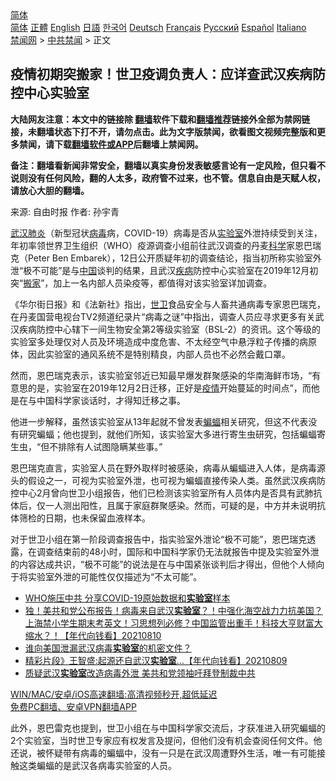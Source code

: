  <!-- 面包屑导航 --> <div class="breadcrumb"><!-- GTranslate: https://gtranslate.io/ -->  <div class="switcher notranslate">  <div class="selected">  <a href="#" onclick="return false;"> 简体</a>  </div>  <div class="option">  <a href="https://www.bannedbook.org" onclick="doGTranslate('zh-CN|zh-CN');jQuery('div.switcher div.selected a').html(jQuery(this).html());return false;" title="简体中文" class="nturl selected"> 简体</a>  <a href="https://www.bannedbook.org/zh-tw/" onclick="doGTranslate('zh-CN|zh-TW');jQuery('div.switcher div.selected a').html(jQuery(this).html());return false;" title="繁體中文" class="nturl"> 正體</a>  <a href="https://www.bannedbook.org/en/" onclick="doGTranslate('zh-CN|en');jQuery('div.switcher div.selected a').html(jQuery(this).html());return false;" title="English" class="nturl"> English</a>  <a href="https://www.bannedbook.org/ja/" onclick="doGTranslate('zh-CN|ja');jQuery('div.switcher div.selected a').html(jQuery(this).html());return false;" title="日本語" class="nturl"> 日語</a>  <a href="https://www.bannedbook.org/ko/" onclick="doGTranslate('zh-CN|ko');jQuery('div.switcher div.selected a').html(jQuery(this).html());return false;" title="한국어" class="nturl"> 한국어</a>  <a href="https://www.bannedbook.org/de/" onclick="doGTranslate('zh-CN|de');jQuery('div.switcher div.selected a').html(jQuery(this).html());return false;" title="Deutsch" class="nturl"> Deutsch</a>  <a href="https://www.bannedbook.org/fr/" onclick="doGTranslate('zh-CN|fr');jQuery('div.switcher div.selected a').html(jQuery(this).html());return false;" title="Français" class="nturl"> Français</a>  <a href="https://www.bannedbook.org/ru/" onclick="doGTranslate('zh-CN|ru');jQuery('div.switcher div.selected a').html(jQuery(this).html());return false;" title="Русский" class="nturl"> Русский</a>  <a href="https://www.bannedbook.org/es/" onclick="doGTranslate('zh-CN|es');jQuery('div.switcher div.selected a').html(jQuery(this).html());return false;" title="Español" class="nturl"> Español</a>  <a href="https://www.bannedbook.org/it/" onclick="doGTranslate('zh-CN|it');jQuery('div.switcher div.selected a').html(jQuery(this).html());return false;" title="Italiano" class="nturl"> Italiano</a>  </div>  </div>      <div class='breadcrumb-sub'><!-- Breadcrumb NavXT 6.3.0 --> <a href="https://www.bannedbook.org/" class="home">禁闻网</a> &gt; <a href="https://www.bannedbook.org/bnews/cbnews/" class="category">中共禁闻</a> &gt; 正文</div></div><h2>疫情初期突搬家！世卫疫调负责人：应详查武汉疾病防控中心实验室</h2> <p class="notice"><b>大陆网友注意：本文中的链接除 <a href="https://github.com/bannedbook/fanqiang" >翻墙</a>软件下载和<a href="https://github.com/killgcd/justmysocks/blob/master/README.md">翻墙推荐</a>链接外全部为禁网链接，未翻墙状态下打不开，请勿点击。此为文字版禁闻，欲看图文视频完整版和更多禁闻，请下载<a href="https://github.com/bannedbook/fanqiang">翻墙软件或APP</a>后翻墙上禁闻网。</p><p>备注：翻墙看新闻非常安全，翻墙以真实身份发表敏感言论有一定风险，但只看不说则没有任何风险，翻的人太多，政府管不过来，也不管。信息自由是天赋人权，请放心大胆的翻墙。</b></p>  <div class="entry"> <p>来源:&nbsp;自由时报                            作者:&nbsp;孙宇青                                                 </p> <p><a href="https://www.bannedbook.org/bnews/tag/%e6%ad%a6%e6%b1%89/" class="st_tag internal_tag" rel="tag" title="标签 武汉 下的日志">武汉</a><a href="https://www.bannedbook.org/bnews/tag/%e8%82%ba%e7%82%8e/" class="st_tag internal_tag" rel="tag" title="标签 肺炎 下的日志">肺炎</a>（新型冠状<a href="https://www.bannedbook.org/bnews/tag/%e7%97%85%e6%af%92/" class="st_tag internal_tag" rel="tag" title="标签 病毒 下的日志">病毒</a>病，COVID-19）病毒是否从<a href="https://www.bannedbook.org/bnews/tag/%E5%AE%9E%E9%AA%8C%E5%AE%A4/" class="st_tag internal_tag" rel="tag" title="标签 实验室 下的日志">实验室</a>外泄持续受到关注，年初率领世界卫生组织（WHO）疫源调查小组前往武汉调查的丹麦<span class='wp_keywordlink'><a href="https://www.bannedbook.org/forum11/topic309.html" title="禁片：“科学”的棍子" target="_blank">科学</a></span>家恩巴瑞克（Peter Ben Embarek），12日公开质疑年初的调查结论，指当初所称实验室外泄“极不可能”是与<span class='wp_keywordlink_affiliate'><a href="https://www.bannedbook.org/" title="中国" target="_blank">中国</a></span>谈判的结果，且武汉<a href="https://www.bannedbook.org/bnews/tag/%e7%96%be%e7%97%85/" class="st_tag internal_tag" rel="tag" title="标签 疾病 下的日志">疾病</a>防控中心实验室在2019年12月初突“<a href="https://www.bannedbook.org/bnews/tag/%E6%90%AC%E5%AE%B6/" class="st_tag internal_tag" rel="tag" title="标签 搬家 下的日志">搬家</a>”，加上一名内部人员染疫等，都值得对该实验室详加调查。</p>  <p>《华尔街日报》和《法新社》指出，<a href="https://www.bannedbook.org/bnews/tag/%E4%B8%96%E5%8D%AB/" class="st_tag internal_tag" rel="tag" title="标签 世卫 下的日志">世卫</a>食品安全与人畜共通病毒专家恩巴瑞克，在丹麦国营电视台TV2频道纪录片“病毒之谜”中指出，调查人员应寻求更多有关武汉疾病防控中心辖下一间生物安全第2等级实验室（BSL-2）的资讯。这个等级的实验室多处理仅对人员及环境造成中度危害、不太经空气中悬浮粒子传播的病原体，因此实验室的通风系统不是特别精良，内部人员也不必然会戴口罩。</p> <p>然而，恩巴瑞克表示，该实验室邻近已知最早爆发群聚感染的华南海鲜市场，“有意思的是，实验室在2019年12月2日迁移，正好是<a href="https://www.bannedbook.org/bnews/tag/%E7%96%AB%E6%83%85/" class="st_tag internal_tag" rel="tag" title="标签 疫情 下的日志">疫情</a>开始蔓延的时间点”，而他是在与中国科学家谈话时，才得知迁移之事。</p>  <p>他进一步解释，虽然该实验室从13年起就不曾发表<a href="https://www.bannedbook.org/bnews/tag/%E8%9D%99%E8%9D%A0/" class="st_tag internal_tag" rel="tag" title="标签 蝙蝠 下的日志">蝙蝠</a>相关研究，但这不代表没有研究蝙蝠；他也提到，就他们所知，该实验室大多进行寄生虫研究，包括蝙蝠寄生虫，“但不排除有人试图隐瞒某些事。”</p> <p>恩巴瑞克直言，实验室人员在野外取样时被感染，病毒从蝙蝠进入人体，是病毒源头的假设之一，可视为实验室外泄，也可视为蝙蝠直接传染人类。虽然武汉疾病防控中心2月曾向世卫小组报告，他们已检测该实验室所有人员体内是否具有武肺抗体后，仅一人测出阳性，且属于家庭群聚感染。然而，可疑的是，中方并未说明抗体筛检的日期，也未保留血液样本。</p>  <p>对于世卫小组在第一阶段调查报告中，指实验室外泄论“极不可能”，恩巴瑞克透露，在调查结束前的48小时，国际和中国科学家仍无法就报告中提及实验室外泄的内容达成共识，“极不可能”的说法是在与中国紧张谈判后才得出，但他个人倾向于将实验室外泄的可能性仅仅描述为“不太可能”。</p> <ul class='op-related-articles' title='相关阅读'> <li><a href='https://www.bannedbook.org/bnews/comments/20210813/1605527.html' target='_blank'>WHO施压中共 分享COVID-19原始数据和<b>实验室</b>样本</a></li> <li><a href='https://www.bannedbook.org/bnews/taiwannews/20210810/1603863.html' target='_blank'>独！美共和党公布报告！病毒来自武汉<b>实验室</b>？！中强化海空战力力抗美国？上海禁小学生期末考英文！习思想列必修？中国监管出重手！科技大亨财富大缩水？！【年代向钱看】20210810</a></li> <li><a href='https://www.bannedbook.org/bnews/topimagenews/20210810/1603390.html' target='_blank'>谁向美国泄漏武汉病毒<b>实验室</b>的机密文件？</a></li> <li><a href='https://www.bannedbook.org/bnews/taiwannews/20210809/1603284.html' target='_blank'>精彩片段》王智盛:起源还自武汉<b>实验室</b>...【年代向钱看】20210809</a></li> <li><a href='https://www.bannedbook.org/bnews/comments/20210809/1603223.html' target='_blank'>质疑武汉<b>实验室</b>改造病毒外泄 美共和党领袖吁拜登制裁中共</a></li> </ul> <p class="texttj"> <a href="https://github.com/bannedbook/fanqiang/wiki/V2ray%E6%9C%BA%E5%9C%BA" target="_blank">WIN/MAC/安卓/iOS高速翻墙:高清视频秒开,超低延迟</a><br/> <a href="https://github.com/bannedbook/fanqiang/wiki/%E7%A6%81%E9%97%BB%E7%BD%91%E5%AE%89%E5%8D%93%E7%BF%BB%E5%A2%99%E6%96%B0%E9%97%BBAPP" target="_blank">免费PC翻墙、安卓VPN翻墙APP</a></p> <p>此外，恩巴雷克也提到，世卫小组在与中国科学家交流后，才获准进入研究蝙蝠的2个实验室，当时世卫专家应有权发言及提问，但他们没有机会查阅任何文件。他还说，被怀疑带有病毒的蝙蝠中，没有一只是在武汉周遭野外生活，唯一有可能接触这类蝙蝠的是武汉各病毒实验室的人员。</p><a name='sharetosocial'></a>  <div style="margin-bottom:5px;padding-bottom:5px;clear:both"> <div id="archive-pix-1" class="banner-ads"> <!-- AuctionX Display platform tag START --> <div id="26318x728x90x621x_ADSLOT2" clicktrack="%%CLICK_URL_ESC%%"></div> <!-- AuctionX Display platform tag END --> </div> <div id="archive-pix-2" class="banner-ads"> <!-- AuctionX Display platform tag START --> <div id="26315x300x250x621x_ADSLOT2" clicktrack="%%CLICK_URL_ESC%%"></div> <!-- AuctionX Display platform tag END --> </div> </div>  <div id="archive-pix-1" class="banner-ads"> <!-- AuctionX Display platform tag START --> <div id="26318x728x90x621x_ADSLOT3" clicktrack="%%CLICK_URL_ESC%%"></div> <!-- AuctionX Display platform tag END --> </div> </div><!--END ENTRY--> 